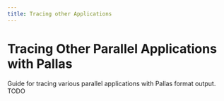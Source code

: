 ```yaml
---
title: Tracing other Applications
---
```

# Tracing Other Parallel Applications with Pallas

Guide for tracing various parallel applications with Pallas format output.
TODO
